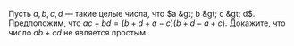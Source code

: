 Пусть $a,b,c,d$ — такие целые числа, что $a &gt; b &gt; c &gt; d$. Предположим, что $ac+bd=(b+d+a-c)(b+d-a+c).$ Докажите, что число $ab+cd$ не является простым.